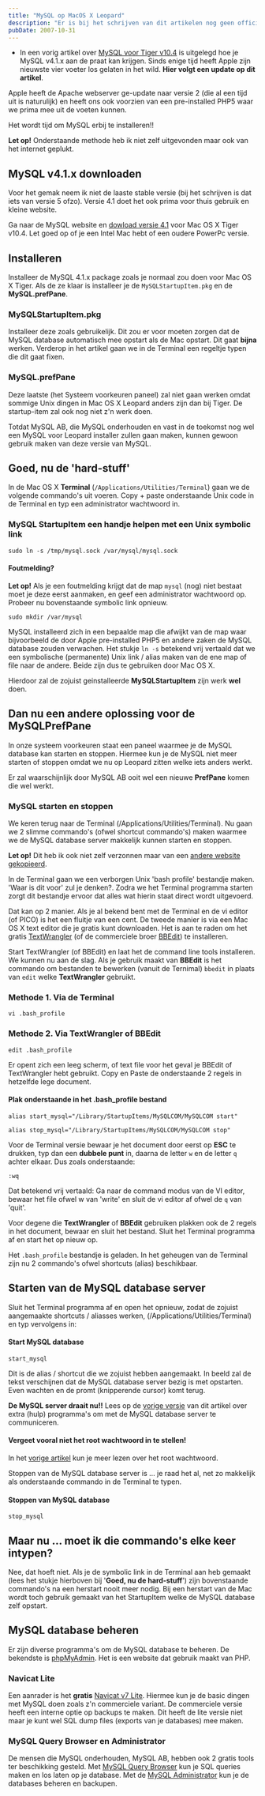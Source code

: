 ```yaml
---
title: "MySQL op MacOS X Leopard"
description: "Er is bij het schrijven van dit artikelen nog geen officiele versie uit van MySQL voor Mac OS X Leopard v10.5. Hier een omweg."
pubDate: 2007-10-31
---
```


- In een vorig artikel over [MySQL voor Tiger v10.4](http://www.atlantisdesign.nl/artikel/mysql-op-macosx-tiger) is uitgelegd hoe je MySQL v4.1.x aan de praat kan krijgen. Sinds enige tijd heeft Apple zijn nieuwste vier voeter los gelaten in het wild. **Hier volgt een update op dit artikel**.

Apple heeft de Apache webserver ge-update naar versie 2 (die al een tijd uit is naturulijk) en heeft ons ook voorzien van een pre-installed PHP5 waar we prima mee uit de voeten kunnen.

Het wordt tijd om MySQL erbij te installeren!!

**Let op!** Onderstaande methode heb ik niet zelf uitgevonden maar ook van het internet geplukt.

## MySQL v4.1.x downloaden

Voor het gemak neem ik niet de laaste stable versie (bij het schrijven is dat iets van versie 5 ofzo). Versie 4.1 doet het ook prima voor thuis gebruik en kleine website.

Ga naar de MySQL website en [dowload versie 4.1](http://dev.mysql.com/downloads/mysql/4.1.html#macosx-dmg) voor Mac OS X Tiger v10.4. Let goed op of je een Intel Mac hebt of een oudere PowerPc versie.

## Installeren

Installeer de MySQL 4.1.x package zoals je normaal zou doen voor Mac OS X Tiger. Als de ze klaar is installeer je de `MySQLStartupItem.pkg` en de **MySQL.prefPane**.

### MySQLStartupItem.pkg

Installeer deze zoals gebruikelijk. Dit zou er voor moeten zorgen dat de MySQL database automatisch mee opstart als de Mac opstart. Dit gaat **bijna** werken. Verderop in het artikel gaan we in de Terminal een regeltje typen die dit gaat fixen.

### MySQL.prefPane

Deze laatste (het Systeem voorkeuren paneel) zal niet gaan werken omdat sommige Unix dingen in Mac OS X Leopard anders zijn dan bij Tiger. De startup-item zal ook nog niet z'n werk doen.

Totdat MySQL AB, die MySQL onderhouden en vast in de toekomst nog wel een MySQL voor Leopard installer zullen gaan maken, kunnen gewoon gebruik maken van deze versie van MySQL.

## Goed, nu de 'hard-stuff'

In de Mac OS X **Terminal** (`/Applications/Utilities/Terminal`) gaan we de volgende commando's uit voeren. Copy + paste onderstaande Unix code in de Terminal en typ een administrator wachtwoord in.

### MySQL StartupItem een handje helpen met een Unix symbolic link

    sudo ln -s /tmp/mysql.sock /var/mysql/mysql.sock

#### Foutmelding?

**Let op!** Als je een foutmelding krijgt dat de map `mysql` (nog) niet bestaat moet je deze eerst aanmaken, en geef een administrator wachtwoord op. Probeer nu bovenstaande symbolic link opnieuw.

    sudo mkdir /var/mysql

MySQL installeerd zich in een bepaalde map die afwijkt van de map waar bijvoorbeeld de door Apple pre-installed PHP5 en andere zaken de MySQL database zouden verwachen. Het stukje `ln -s` betekend vrij vertaald dat we een symbolische (permanente) Unix link / alias maken van de ene map of file naar de andere. Beide zijn dus te gebruiken door Mac OS X.

Hierdoor zal de zojuist geinstalleerde **MySQLStartupItem** zijn werk **wel** doen.

## Dan nu een andere oplossing voor de MySQLPrefPane

In onze systeem voorkeuren staat een paneel waarmee je de MySQL database kan starten en stoppen. Hiermee kun je de MySQL niet meer starten of stoppen omdat we nu op Leopard zitten welke iets anders werkt.

Er zal waarschijnlijk door MySQL AB ooit wel een nieuwe **PrefPane** komen die wel werkt.

### MySQL starten en stoppen

We keren terug naar de Terminal (/Applications/Utilities/Terminal). Nu gaan we 2 slimme commando's (ofwel shortcut commando's) maken waarmee we de MySQL database server makkelijk kunnen starten en stoppen.

**Let op!** Dit heb ik ook niet zelf verzonnen maar van een [andere website gekopieerd](http://www.simplisticcomplexity.com/2007/10/27/start-and-stop-mysql-in-mac-os-x-105-leopard/).

In de Terminal gaan we een verborgen Unix 'bash profile' bestandje maken. 'Waar is dit voor' zul je denken?. Zodra we het Terminal programma starten zorgt dit bestandje ervoor dat alles wat hierin staat direct wordt uitgevoerd.

Dat kan op 2 manier. Als je al bekend bent met de Terminal en de vi editor (of PICO) is het een fluitje van een cent. De tweede manier is via een Mac OS X text editor die je gratis kunt downloaden. Het is aan te raden om het gratis [TextWrangler](http://www.barebones.com/products/textwrangler/) (of de commerciele broer [BBEdit](http://www.barebones.com/products/bbedit/index.shtml)) te installeren.

Start TextWrangler (of BBEdit) en laat het de command line tools installeren. We kunnen nu aan de slag. Als je gebruik maakt van **BBEdit** is het commando om bestanden te bewerken (vanuit de Ternimal) `bbedit` in plaats van `edit` welke **TextWrangler** gebruikt.

### Methode 1. Via de Terminal

    vi .bash_profile

### Methode 2. Via TextWrangler of BBEdit

    edit .bash_profile

Er opent zich een leeg scherm, of text file voor het geval je BBEdit of TextWrangler hebt gebruikt. Copy en Paste de onderstaande 2 regels in hetzelfde lege document.

#### Plak onderstaande in het .bash_profile bestand

    alias start_mysql="/Library/StartupItems/MySQLCOM/MySQLCOM start"

    alias stop_mysql="/Library/StartupItems/MySQLCOM/MySQLCOM stop"

Voor de Terminal versie bewaar je het document door eerst op **ESC** te drukken, typ dan een **dubbele punt** in, daarna de letter `w` en de letter `q` achter elkaar. Dus zoals onderstaande:

    :wq

Dat betekend vrij vertaald: Ga naar de command modus van de VI editor, bewaar het file ofwel w van 'write' en sluit de vi editor af ofwel de `q` van 'quit'.

Voor degene die **TextWrangler** of **BBEdit** gebruiken plakken ook de 2 regels in het document, bewaar en sluit het bestand. Sluit het Terminal programma af en start het op nieuw op.

Het `.bash_profile` bestandje is geladen. In het geheugen van de Terminal zijn nu 2 commando's ofwel shortcuts (alias) beschikbaar.

## Starten van de MySQL database server

Sluit het Terminal programma af en open het opnieuw, zodat de zojuist aangemaakte shortcuts / aliasses werken, (/Applications/Utilities/Terminal) en typ vervolgens in:

#### Start MySQL database

    start_mysql

Dit is de alias / shortcut die we zojuist hebben aangemaakt. In beeld zal de tekst verschijnen dat de MySQL database server bezig is met opstarten. Even wachten en de promt (knipperende cursor) komt terug.

**De MySQL server draait nu!!** Lees op de [vorige versie](http://www.atlantisdesign.nl/artikel/mysql-op-macosx-tiger) van dit artikel over extra (hulp) programma's om met de MySQL database server te communiceren.

#### Vergeet vooral niet het root wachtwoord in te stellen!

In het [vorige artikel](http://www.atlantisdesign.nl/artikel/mysql-op-macosx-tiger) kun je meer lezen over het root wachtwoord.

Stoppen van de MySQL database server is ... je raad het al, net zo makkelijk als onderstaande commando in de Terminal te typen.

#### Stoppen van MySQL database

    stop_mysql

## Maar nu ... moet ik die commando's elke keer intypen?

Nee, dat hoeft niet. Als je de symbolic link in de Terminal aan heb gemaakt (lees het stukje hierboven bij '**Goed, nu de hard-stuff**') zijn bovenstaande commando's na een herstart nooit meer nodig. Bij een herstart van de Mac wordt toch gebruik gemaakt van het StartupItem welke de MySQL database zelf opstart.

## MySQL database beheren

Er zijn diverse programma's om de MySQL database te beheren. De bekendste is [phpMyAdmin](http://www.phpmyadmin.net/). Het is een website dat gebruik maakt van PHP.

### Navicat Lite

Een aanrader is het **gratis** [Navicat v7 Lite](http://www.navicat.com/download.html). Hiermee kun je de basic dingen met MySQL doen zoals z'n commerciele variant. De commerciele versie heeft een interne optie op backups te maken. Dit heeft de lite versie niet maar je kunt wel SQL dump files (exports van je databases) mee maken.

### MySQL Query Browser en Administrator

De mensen die MySQL onderhouden, MySQL AB, hebben ook 2 gratis tools ter beschikking gesteld. Met [MySQL Query Browser](http://www.mysql.com/products/tools/query-browser/) kun je SQL queries maken en los laten op je database. Met de [MySQL Administrator](http://www.mysql.com/products/tools/administrator/) kun je de databases beheren en backupen.
